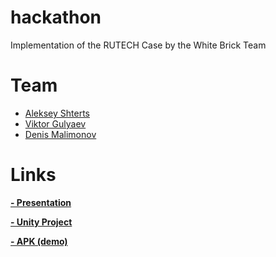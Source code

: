# hackathon
Implementation of the RUTECH Case by the White Brick Team


# Team
- [Aleksey Shterts](mailto:shterts1994@mail.ru)
- [Viktor Gulyaev](mailto:gulyaev.viktors@mail.ru)
- [Denis Malimonov](mailto:dacool731@mail.ru)

# Links

**[- Presentation](https://drive.google.com/file/d/1CX84LDKoy6-BMBz25P3cMsqD9t7mdLHa/view?usp=sharing)**

**[- Unity Project](https://drive.google.com/file/d/19pi9IYbdHVUeOqF0ceSI3lMu9mGwB-Rd/view?usp=sharing)**

**[- APK (demo)](https://drive.google.com/file/d/1ks3mx2NgvsLoJhoKSLWzv-v2zYN3Vx3u/view?usp=sharing)**

